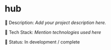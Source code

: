 # hub

📌 Description: *Add your project description here.*

🔧 Tech Stack: *Mention technologies used here*

🚀 Status: In development / complete
